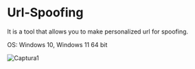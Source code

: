 # Url-Spoofing
It is a tool that allows you to make personalized url for spoofing.

OS: Windows 10, Windows 11 64 bit

![Captura1](https://user-images.githubusercontent.com/104674473/168401676-47cee41b-ec53-4d94-91cf-c6d7a0d3d1d6.PNG)
